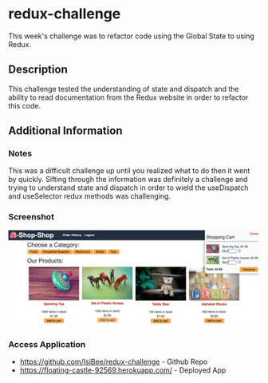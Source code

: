 # redux-challenge
This week's challenge was to refactor code using the Global State to using Redux. 

## Description
This challenge tested the understanding of state and dispatch and the ability to read documentation from the Redux website in order to refactor this code. 

## Additional Information
### Notes
This was a difficult challenge up until you realized what to do then it went by quickly. Sifting through the information was definitely a challenge and trying to understand state and dispatch in order to wield the useDispatch and useSelector redux methods was challenging.

### Screenshot

![Screenshot of Portfolio](./Shop-Shop.png)

### Access Application

* https://github.com/IsiBee/redux-challenge - Github Repo
* https://floating-castle-92569.herokuapp.com/ - Deployed App